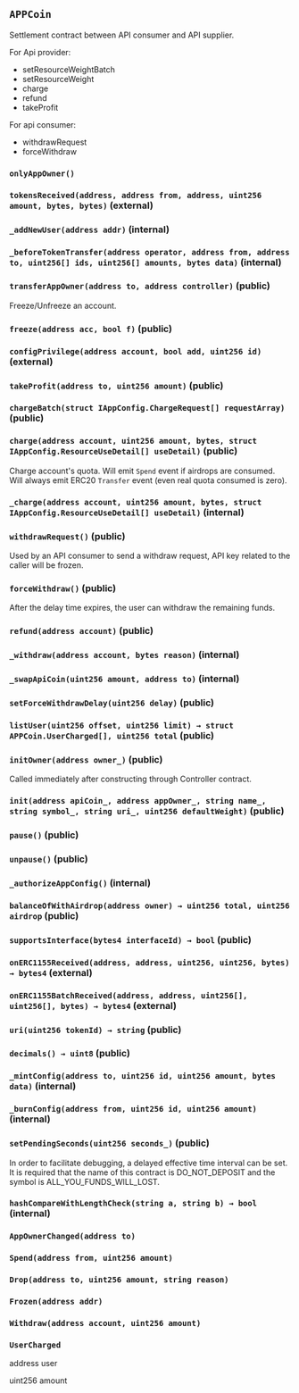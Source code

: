 ## `APPCoin`



Settlement contract between API consumer and API supplier.

For Api provider:
- setResourceWeightBatch
- setResourceWeight
- charge
- refund
- takeProfit

For api consumer:
- withdrawRequest
- forceWithdraw

### `onlyAppOwner()`






### `tokensReceived(address, address from, address, uint256 amount, bytes, bytes)` (external)





### `_addNewUser(address addr)` (internal)





### `_beforeTokenTransfer(address operator, address from, address to, uint256[] ids, uint256[] amounts, bytes data)` (internal)





### `transferAppOwner(address to, address controller)` (public)



Freeze/Unfreeze an account.

### `freeze(address acc, bool f)` (public)





### `configPrivilege(address account, bool add, uint256 id)` (external)





### `takeProfit(address to, uint256 amount)` (public)





### `chargeBatch(struct IAppConfig.ChargeRequest[] requestArray)` (public)





### `charge(address account, uint256 amount, bytes, struct IAppConfig.ResourceUseDetail[] useDetail)` (public)

Charge account's quota.
Will emit `Spend` event if airdrops are consumed.
Will always emit ERC20 `Transfer` event (even real quota consumed is zero).



### `_charge(address account, uint256 amount, bytes, struct IAppConfig.ResourceUseDetail[] useDetail)` (internal)





### `withdrawRequest()` (public)



Used by an API consumer to send a withdraw request, API key related to the caller will be frozen.

### `forceWithdraw()` (public)



After the delay time expires, the user can withdraw the remaining funds.

### `refund(address account)` (public)





### `_withdraw(address account, bytes reason)` (internal)





### `_swapApiCoin(uint256 amount, address to)` (internal)





### `setForceWithdrawDelay(uint256 delay)` (public)





### `listUser(uint256 offset, uint256 limit) → struct APPCoin.UserCharged[], uint256 total` (public)





### `initOwner(address owner_)` (public)

 Called immediately after constructing through Controller contract.



### `init(address apiCoin_, address appOwner_, string name_, string symbol_, string uri_, uint256 defaultWeight)` (public)





### `pause()` (public)





### `unpause()` (public)





### `_authorizeAppConfig()` (internal)





### `balanceOfWithAirdrop(address owner) → uint256 total, uint256 airdrop` (public)





### `supportsInterface(bytes4 interfaceId) → bool` (public)





### `onERC1155Received(address, address, uint256, uint256, bytes) → bytes4` (external)





### `onERC1155BatchReceived(address, address, uint256[], uint256[], bytes) → bytes4` (external)





### `uri(uint256 tokenId) → string` (public)





### `decimals() → uint8` (public)





### `_mintConfig(address to, uint256 id, uint256 amount, bytes data)` (internal)





### `_burnConfig(address from, uint256 id, uint256 amount)` (internal)





### `setPendingSeconds(uint256 seconds_)` (public)

In order to facilitate debugging, a delayed effective time interval can be set.
It is required that the name of this contract is DO_NOT_DEPOSIT and the symbol is ALL_YOU_FUNDS_WILL_LOST.



### `hashCompareWithLengthCheck(string a, string b) → bool` (internal)






### `AppOwnerChanged(address to)`





### `Spend(address from, uint256 amount)`





### `Drop(address to, uint256 amount, string reason)`





### `Frozen(address addr)`





### `Withdraw(address account, uint256 amount)`






### `UserCharged`


address user


uint256 amount



